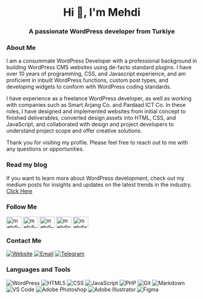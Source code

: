 <h1 align="center">Hi 👋, I'm Mehdi</h1>
<h3 align="center">A passionate WordPress developer from Turkiye</h3>

<h3 align="left">About Me </h3>

I am a consummate WordPress Developer with a professional background in building WordPress CMS websites using de-facto standard plugins. I have over 10 years of programming, CSS, and Javascript experience, and am proficient in inbuilt WordPress functions, custom post types, and developing widgets to conform with WordPress coding standards.

I have experience as a freelance WordPress developer, as well as working with companies such as Smart Arjang Co. and Pardaad ICT Co. In these roles, I have designed and implemented websites from initial concept to finished deliverables, converted design assets into HTML, CSS, and JavaScript, and collaborated with design and project developers to understand project scope and offer creative solutions.

Thank you for visiting my profile. Please feel free to reach out to me with any questions or opportunities.

<h3>Read my blog</h3>

If you want to learn more about WordPress development, check out my medium posts for insights and updates on the latest trends in the industry. <a href="https://medium.com/@mehdisharif">Click Here</a>

<h3 align="left">Follow Me</h3>
<p align="left">
<a href="https://linkedin.com/in/mehdi-sharif" target="blank"><img align="center" src="https://raw.githubusercontent.com/rahuldkjain/github-profile-readme-generator/master/src/images/icons/Social/linked-in-alt.svg" alt="mehdi-sharif" height="30" width="40" /></a>
<a href="https://medium.com/@mehdisharif" target="blank"><img align="center" src="https://raw.githubusercontent.com/rahuldkjain/github-profile-readme-generator/master/src/images/icons/Social/medium.svg" alt="mehdi-sharif" height="30" width="40" /></a>
  <a href="https://stackoverflow.com/users/20175480/mehdi-sharif?tab=topactivity" target="blank"><img align="center" src="https://raw.githubusercontent.com/rahuldkjain/github-profile-readme-generator/master/src/images/icons/Social/stack-overflow.svg" alt="mehdi-sharif" height="30" width="40" /></a>
<a href="https://twitter.com/mehdisharif" target="blank"><img align="center" src="https://raw.githubusercontent.com/rahuldkjain/github-profile-readme-generator/master/src/images/icons/Social/twitter.svg" alt="mehdisharif" height="30" width="40" /></a>
<a href="https://instagram.com/mehdisharif" target="blank"><img align="center" src="https://raw.githubusercontent.com/rahuldkjain/github-profile-readme-generator/master/src/images/icons/Social/instagram.svg" alt="mehdisharif" height="30" width="40" /></a>
</p>
<h3 align="left">Contact Me</h3>

<a href="https://pardaad.com" target="blank">![Website](https://img.shields.io/badge/-www.pardaad.com-333333?style=flat&logo=google-chrome)</a> <a href="mailto:mehdi.sharifs.ir@gmail.com">![Email](https://img.shields.io/badge/-mehdi.sharifs.ir@gmail.com-333333?style=flat&logo=gmail)</a> <a href="https://t.me/imehdisharif" target="blank">![Telegram](https://img.shields.io/badge/-imehdisharif-333333?style=flat&logo=telegram&logoColor=fff)</a>

<h3 align="left">Languages and Tools</h3>

![WordPress](https://img.shields.io/badge/-WordPress-333333?style=flat&logo=wordpress) ![HTML5](https://img.shields.io/badge/-HTML5-333333?style=flat&logo=HTML5) ![CSS](https://img.shields.io/badge/-CSS-333333?style=flat&logo=CSS3) ![JavaScript](https://img.shields.io/badge/-JavaScript-333333?style=flat&logo=javascript) ![PHP](https://img.shields.io/badge/-php-333333?style=flat&logo=php) ![Git](https://img.shields.io/badge/-Git-333333?style=flat&logo=git) ![Markdown](https://img.shields.io/badge/-Markdown-333333?style=flat&logo=markdown) ![VS Code](https://img.shields.io/badge/-VS%20Code-333333?style=flat&logo=visual-studio-code) ![Adobe Photoshop](https://img.shields.io/badge/-Photoshop-333333?style=flat&logo=adobe-photoshop) ![Adobe Illustrator](https://img.shields.io/badge/-Illustrator-333333?style=flat&logo=adobe-illustrator) ![Figma](https://img.shields.io/badge/-Figma-333333?style=flat&logo=figma)
